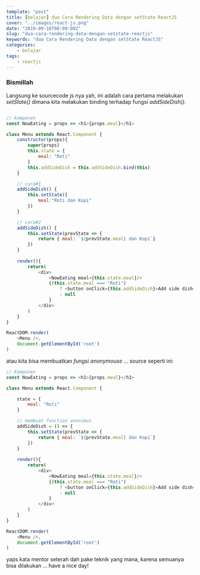 ```yaml
---
template: "post"
title: [belajar] dua Cara Rendering Data dengan setState ReactJS
cover: "../images/react-js.png"
date: "2019-09-18T08:00:00Z"
slug: "dua-cara-rendering-data-dengan-setstate-reactjs"
keywords: "dua Cara Rendering Data dengan setState ReactJS"
categories: 
    - belajar 
tags:
    - reactjs
---
```


### Bismillah

Langsung ke sourcecode js nya yah, ini adalah cara pertama melakukan *setState()* dimana kita melakukan binding terhadap fungsi *addSideDish()*.

```javascript

// komponen
const NowEating = props => <h1>{props.meal}</h1>

class Menu extends React.Component {
    constructor(props){
        super(props)
        this.state = {
            meal: "Roti"
        }
        this.addSideDish = this.addSideDish.bind(this)
    }

    // cara#1
    addSideDish() {
        this.setState({
            meal:"Roti dan Kopi"
        })
    }

    // cara#2
    addSideDish() {
        this.setState(prevState => {
            return { meal: `${prevState.meal} dan Kopi`}
        })
    }
    
    render(){
        return(
            <div>
                <NowEating meal={this.state.meal}/>
                {(this.state.meal === "Roti")
                    ? <button onClick={this.addSideDish}>Add side dish</button>
                    : null
                }
            </div>
        )
    }
}

ReactDOM.render(
    <Menu />,
    document.getElementById('root')
)
```

atau kita bisa membuatkan *fungsi anonymouse* ... source seperti ini:

```javascript
// Komponen
const NowEating = props => <h1>{props.meal}</h1>

class Menu extends React.Component {

    state = { 
        meal: "Roti"
    }

    // membuat function anonimus
    addSideDish = () => {
        this.setState(prevState => {
            return { meal: `${prevState.meal} dan Kopi`}
        })
    }
    
    render(){
        return(
            <div>
                <NowEating meal={this.state.meal}/>
                {(this.state.meal === "Roti")
                    ? <button onClick={this.addSideDish}>Add side dish</button>
                    : null
                }
            </div>
        )
    }
}

ReactDOM.render(
    <Menu />,
    document.getElementById('root')
)
```

yaps kata mentor seterah dah pake teknik yang mana, karena semuanya bisa dilakukan ... have a nice day!